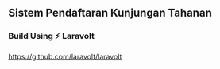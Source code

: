 ## Sistem Pendaftaran Kunjungan Tahanan

### Build Using :zap: Laravolt

https://github.com/laravolt/laravolt